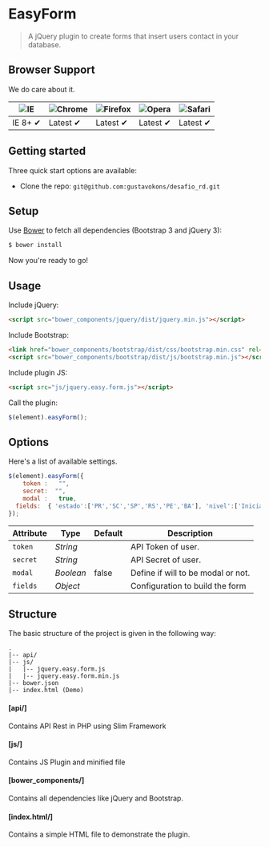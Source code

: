 # EasyForm

> A jQuery plugin to create forms that insert users contact in your database.

## Browser Support

We do care about it.

![IE](https://cloud.githubusercontent.com/assets/398893/3528325/20373e76-078e-11e4-8e3a-1cb86cf506f0.png) | ![Chrome](https://cloud.githubusercontent.com/assets/398893/3528328/23bc7bc4-078e-11e4-8752-ba2809bf5cce.png) | ![Firefox](https://cloud.githubusercontent.com/assets/398893/3528329/26283ab0-078e-11e4-84d4-db2cf1009953.png) | ![Opera](https://cloud.githubusercontent.com/assets/398893/3528330/27ec9fa8-078e-11e4-95cb-709fd11dac16.png) | ![Safari](https://cloud.githubusercontent.com/assets/398893/3528331/29df8618-078e-11e4-8e3e-ed8ac738693f.png)
--- | --- | --- | --- | --- |
IE 8+ ✔ | Latest ✔ | Latest ✔ | Latest ✔ | Latest ✔ |

## Getting started

Three quick start options are available:

* Clone the repo: `git@github.com:gustavokons/desafio_rd.git`

## Setup

Use [Bower](http://bower.io) to fetch all dependencies (Bootstrap 3 and jQuery 3):

```sh
$ bower install
```

Now you're ready to go!

## Usage


Include jQuery:

```html
<script src="bower_components/jquery/dist/jquery.min.js"></script>
```

Include Bootstrap:

```html
<link href="bower_components/bootstrap/dist/css/bootstrap.min.css" rel="stylesheet"/>
<script src="bower_components/bootstrap/dist/js/bootstrap.min.js"></script>
```

Include plugin JS:

```html
<script src="js/jquery.easy.form.js"></script>
```

Call the plugin:

```javascript
$(element).easyForm();
```

## Options

Here's a list of available settings.

```javascript
$(element).easyForm({
	token :   "",
	secret:  "",
	modal :   true,
  fields:  { 'estado':['PR','SC','SP','RS','PE','BA'], 'nivel':['Iniciante','Intermediário','Avançado','Ninja'] }
});
```

Attribute			| Type				| Default		| Description
---						| ---					| ---				| ---
`token`		    | *String*		|        		| API Token of user.
`secret`		  | *String*		|       		| API Secret of user.
`modal`     	| *Boolean*		|   false   | Define if will to be modal or not.
`fields`      | *Object*    |           | Configuration to build the form

## Structure

The basic structure of the project is given in the following way:

```
.
|-- api/
|-- js/
|   |-- jquery.easy.form.js
|   |-- jquery.easy.form.min.js
|-- bower.json
|-- index.html (Demo)
```

#### [api/]

Contains API Rest in PHP using Slim Framework

#### [js/]

Contains JS Plugin and minified file

#### [bower_components/]

Contains all dependencies like jQuery and Bootstrap.

#### [index.html/]

Contains a simple HTML file to demonstrate the plugin.
